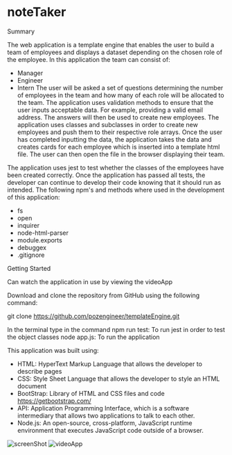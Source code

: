 # noteTaker

Summary

The web application is a template engine that enables the user to build a team of employees
and displays a dataset depending on the chosen role of the employee. In this application the
team can consist of:
- Manager
- Engineer
- Intern
The user will be asked a set of questions determining the number of employees in the team and
how many of each role will be allocated to the team. The application uses validation methods to
ensure that the user inputs acceptable data. For example, providing a valid email address. The
answers will then be used to create new employees. The application uses classes and subclasses
in order to create new employees and push them to their respective role arrays. Once the user
has completed inputting the data, the application takes the data and creates cards for each
employee which is inserted into a template html file. The user can then open the file in the
browser displaying their team. 

The application uses jest to test whether the classes of the employees have been created correctly.
Once the application has passed all tests, the developer can continue to develop their code knowing
that it should run as intended. The following npm's and methods where used in the development of
this application:
- fs
- open
- inquirer
- node-html-parser
- module.exports
- debuggex
- .gitignore

Getting Started

Can watch the application in use by viewing the videoApp

Download and clone the repository from GitHub using the following command:

git clone https://github.com/pozengineer/templateEngine.git

In the terminal type in the command
npm run test: To run jest in order to test the object classes
node app.js: To run the application

This application was built using:
- HTML: HyperText Markup Language that allows the developer to describe pages
- CSS: Style Sheet Language that allows the developer to style an HTML document
- BootStrap: Library of HTML and CSS files and code https://getbootstrap.com/
- API: Application Programming Interface, which is a software intermediary that
  allows two applications to talk to each other.
- Node.js: An open-source, cross-platform, JavaScript runtime environment that
  executes JavaScript code outside of a browser.

![screenShot](assets/images/templateEngine01.jpg)
![videoApp](assets/video/templateEngine01.gif)